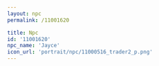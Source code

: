 ```yaml
---
layout: npc
permalink: /11001620

title: Npc
id: '11001620'
npc_name: 'Jayce'
icon_url: 'portrait/npc/11000516_trader2_p.png'
---
```

